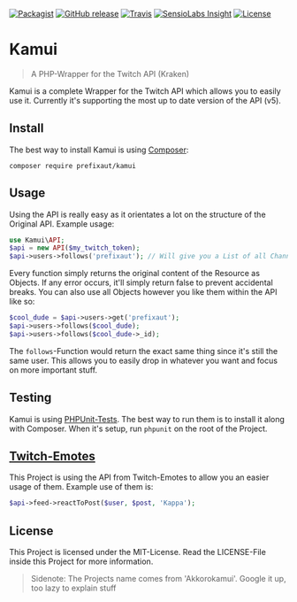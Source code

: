 [![Packagist](https://img.shields.io/packagist/v/prefixaut/kamui.svg?style=flat-square)](https://packagist.org/packages/prefixaut/kamui)
[![GitHub release](https://img.shields.io/github/release/prefixaut/kamui.svg?style=flat-square)](https://github.com/prefixaut/Kamui/releases)
[![Travis](https://img.shields.io/travis/prefixaut/kamui.svg?style=flat-square)](https://travis-ci.org/prefixaut/Kamui)
[![SensioLabs Insight](https://img.shields.io/sensiolabs/i/d96375b0-9d77-490f-9354-e48d09d24a2a.svg?style=flat-square)](https://insight.sensiolabs.com/projects/d96375b0-9d77-490f-9354-e48d09d24a2a)
[![License](https://img.shields.io/github/license/prefixaut/kamui.svg?style=flat-square)](https://github.com/prefixaut/Kamui/blob/master/LICENSE)

# Kamui
> A PHP-Wrapper for the Twitch API (Kraken)

Kamui is a complete Wrapper for the Twitch API which allows you to easily use it.
Currently it's supporting the most up to date version of the API (v5).

## Install
The best way to install Kamui is using [Composer](https://getcomposer.org):
```
composer require prefixaut/kamui 
```

## Usage
Using the API is really easy as it orientates a lot on the structure of the Original API.
Example usage:

```php
use Kamui\API;
$api = new API($my_twitch_token);
$api->users->follows('prefixaut'); // Will give you a List of all Channels I follow
```

Every function simply returns the original content of the Resource as Objects.
If any error occurs, it'll simply return false to prevent accidental breaks.
You can also use all Objects however you like them within the API like so:

```php
$cool_dude = $api->users->get('prefixaut');
$api->users->follows($cool_dude);
$api->users->follows($cool_dude->_id);
```

The `follows`-Function would return the exact same thing since it's still the same user.
This allows you to easily drop in whatever you want and focus on more important stuff.

## Testing
Kamui is using [PHPUnit-Tests](https://phpunit.de).
The best way to run them is to install it along with Composer.
When it's setup, run `phpunit` on the root of the Project.

## [Twitch-Emotes](https://www.twitchemotes.com/)
This Project is using the API from Twitch-Emotes to allow you an easier usage of them.
Example use of them is:

```php
$api->feed->reactToPost($user, $post, 'Kappa');
```

## License
This Project is licensed under the MIT-License.
Read the LICENSE-File inside this Project for more information.

> Sidenote: The Projects name comes from 'Akkorokamui'.
Google it up, too lazy to explain stuff
